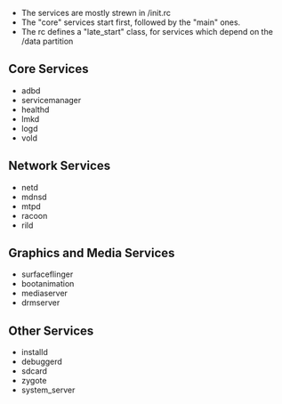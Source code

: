 

* The services are mostly strewn in /init.rc
* The "core" services start first, followed by the "main" ones.
* The rc defines a "late_start" class, for services which depend on the /data partition


## Core Services
* adbd
* servicemanager
* healthd
* lmkd
* logd
* vold

## Network Services
* netd
* mdnsd
* mtpd
* racoon
* rild

## Graphics and Media Services
* surfaceflinger
* bootanimation
* mediaserver
* drmserver


## Other Services
* installd
* debuggerd
* sdcard
* zygote
 * system_server
 
